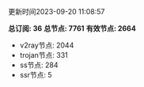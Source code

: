 更新时间2023-09-20 11:08:57

**总订阅: 36**
**总节点: 7761**
**有效节点: 2664**
- v2ray节点: 2044
- trojan节点: 331
- ss节点: 284
- ssr节点: 5
